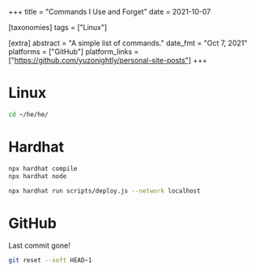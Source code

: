 +++
title = "Commands I Use and Forget"
date = 2021-10-07

[taxonomies]
tags = ["Linux"]

[extra]
abstract = "A simple list of commands."
date_fmt = "Oct 7, 2021"
platforms = ["GitHub"]
platform_links = ["https://github.com/yuzonightly/personal-site-posts"]
+++

# Linux

```bash
cd ~/he/he/
```

# Hardhat

```bash
npx hardhat compile
npx hardhat node
```

```bash
npx hardhat run scripts/deploy.js --network localhost
```

# GitHub

Last commit gone!

```bash
git reset --soft HEAD~1
```
